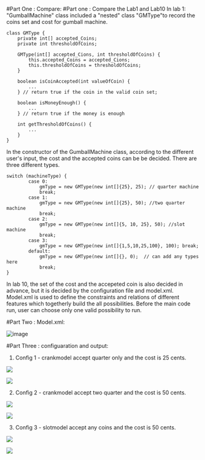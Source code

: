 #Part One : Compare:
#Part one : Compare the Lab1 and Lab10
In lab 1: "GumballMachine" class included a "nested" class "GMType"to record the coins set and cost for gumball machine.

    
    class GMType {
        private int[] accepted_Coins;
        private int thresholdOfCoins;

        GMType(int[] accepted_Cions, int thresholdOfCoins) {
            this.accepted_Coins = accepted_Cions;
            this.thresholdOfCoins = thresholdOfCoins;
        }

        boolean isCoinAccepted(int valueOfCoin) {
            ...
        } // return true if the coin in the valid coin set;

        boolean isMoneyEnough() {
            ...
        } // return true if the money is enough
        
        int getThresholdOfCoins() {
            ...
        }
    }
    
    
In the constructor of the GumballMachine class, according to the different user's input, the cost and the accepted coins can be be decided. There are three different types.

    switch (machineType) {
            case 0:
                gmType = new GMType(new int[]{25}, 25); // quarter machine
                break;
            case 1:
                gmType = new GMType(new int[]{25}, 50); //two quarter machine
                break;
            case 2:
                gmType = new GMType(new int[]{5, 10, 25}, 50); //slot machine
                break;
            case 3:
                gmType = new GMType(new int[]{1,5,10,25,100}, 100); break;                       
            default:
                gmType = new GMType(new int[]{}, 0);  // can add any types here
                break;
    }
  
In lab 10, the set of the cost and the accepeted coin is also decided in advance, but it is decided by the configuration file and model.xml. Model.xml is used to define the constraints and relations of different features which togetherly build the all possibilities. Before the main code run, user can choose only one valid possibility to run. 

#Part Two : Model.xml:

![image](https://github.com/Yi-Lai-SJSU/cmpe202/blob/master/lab10/screenshot%2Brun-result/model.png)

#Part Three : configuaration and output:
1. Config 1 - crankmodel accept quarter only and the cost is 25 cents.

![](https://github.com/Yi-Lai-SJSU/cmpe202/blob/master/lab10/screenshot%2Brun-result/config%201%20-%20crank%20one%20quarter%20-%20cost%2025.png)

![](https://github.com/Yi-Lai-SJSU/cmpe202/blob/master/lab10/screenshot%2Brun-result/config%201%20-%20crank%20one%20quarter%20-%20cost%2025%20-%20result.png)

2. Config 2 - crankmodel accept two quarter and the cost is 50 cents.

![](https://github.com/Yi-Lai-SJSU/cmpe202/blob/master/lab10/screenshot%2Brun-result/config%202%20-%20crank%20two%20quarter%20-%20cost%2050.png)

![](https://github.com/Yi-Lai-SJSU/cmpe202/blob/master/lab10/screenshot%2Brun-result/config%202%20-%20crank%20two%20quarter%20-%20cost%2050%20-%20result.png)

3. Config 3 - slotmodel accept any coins and the cost is 50 cents.

![](https://github.com/Yi-Lai-SJSU/cmpe202/blob/master/lab10/screenshot%2Brun-result/config%203%20-%20slot%20any%20coins%20-%20cost%2050.png)

![](https://github.com/Yi-Lai-SJSU/cmpe202/blob/master/lab10/screenshot%2Brun-result/config%203%20-%20slot%20any%20coins%20-%20cost%2050%20-%20result.png)
